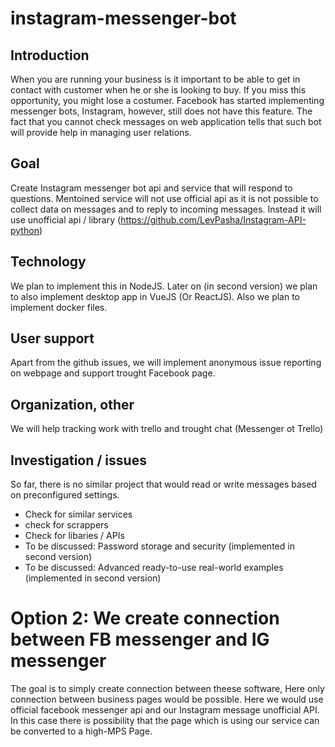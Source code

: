 # instagram-messenger-bot

## Introduction

When you are running your business is it important to be able to get in contact with customer when he or she is looking to buy. If you miss this opportunity, you might lose a costumer. Facebook has started implementing messenger bots, Instagram, however, still does not have this feature. The fact that you cannot check messages on web application tells that such bot will provide help in managing user relations.

## Goal
Create Instagram messenger bot api and service that will respond to questions. Mentoined service will not use official api as it is not possible to collect data on messages and to reply to incoming messages. Instead it will use unofficial api / library (https://github.com/LevPasha/Instagram-API-python)

## Technology
We plan to implement this in NodeJS. Later on (in second version) we plan to also implement desktop app in VueJS (Or ReactJS). Also we plan to implement docker files.

## User support
Apart from the github issues, we will implement anonymous issue reporting on webpage and support trought Facebook page.

## Organization, other
We will help tracking work with trello and trought chat (Messenger ot Trello)

## Investigation / issues
So far, there is no similar project that would read or write messages based on preconfigured settings. 

* Check for similar services
* check for scrappers
* Check for libaries / APIs
* To be discussed: Password storage and security (implemented in second version)
* To be discussed: Advanced ready-to-use real-world examples (implemented in second version)


# Option 2: We create connection between FB messenger and IG messenger

The goal is to simply create connection between theese software, Here only connection between business pages would be possible. Here we would use official facebook messenger api and our Instagram message unofficial API. In this case there is possibility that the page which is using our service can be converted to a high-MPS Page.
